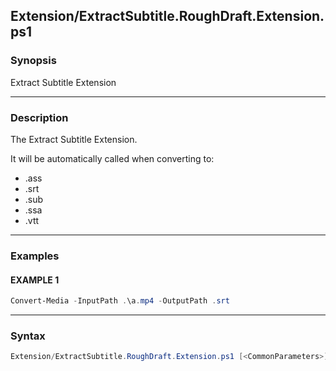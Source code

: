 Extension/ExtractSubtitle.RoughDraft.Extension.ps1
--------------------------------------------------




### Synopsis
Extract Subtitle Extension



---


### Description

The Extract Subtitle Extension.

It will be automatically called when converting to:

* .ass
* .srt
* .sub
* .ssa
* .vtt



---


### Examples
#### EXAMPLE 1
```PowerShell
Convert-Media -InputPath .\a.mp4 -OutputPath .srt
```



---


### Syntax
```PowerShell
Extension/ExtractSubtitle.RoughDraft.Extension.ps1 [<CommonParameters>]
```
